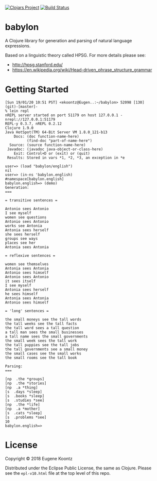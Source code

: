 [![Clojars Project](https://img.shields.io/clojars/v/babylon.svg)](https://clojars.org/babylon)
[![Build Status](https://secure.travis-ci.org/ekoontz/babylon.png?branch=master)](http://travis-ci.org/ekoontz/babylon)

# babylon

A Clojure library for generation and parsing of natural language expressions.

Based on a linguistic theory called HPSG. For more details please see:

- http://hpsg.stanford.edu/
- https://en.wikipedia.org/wiki/Head-driven_phrase_structure_grammar

# Getting Started

```
[Sun 19/01/20 10:51 PST] <ekoontz@Eugen..:~/babylon> 52098 [130]  (git)-[master]-
% lein repl
nREPL server started on port 51179 on host 127.0.0.1 - nrepl://127.0.0.1:51179
REPL-y 0.3.7, nREPL 0.2.12
Clojure 1.9.0
Java HotSpot(TM) 64-Bit Server VM 1.8.0_121-b13
    Docs: (doc function-name-here)
          (find-doc "part-of-name-here")
  Source: (source function-name-here)
 Javadoc: (javadoc java-object-or-class-here)
    Exit: Control+D or (exit) or (quit)
 Results: Stored in vars *1, *2, *3, an exception in *e

user=> (load "babylon/english")
nil
user=> (in-ns 'babylon.english)
#namespace[babylon.english]
babylon.english=> (demo)
Generation:
===

= transitive sentences =

Antonio sees Antonio
I see myself
women see questions
Antonio sees Antonio
works see Antonia
Antonia sees herself
she sees herself
groups see ways
places see her
Antonia sees Antonia

= reflexive sentences =

women see themselves
Antonia sees Antonia
Antonio sees himself
Antonio sees Antonio
it sees itself
I see myself
Antonia sees herself
he sees himself
Antonia sees Antonia
Antonio sees himself

= 'long' sentences =

the small moneys see the tall words
the tall weeks see the tall facts
the tall word sees a tall question
a tall man sees the small businesses
a tall name sees the small governments
the small week sees the tall work
the tall puppies see the tall jobs
the tall governments see a small money
the small cases see the small works
the small rooms see the tall book

Parsing:
===

[np  .the *groups]
[np  .the *stories]
[np  .a *thing]
[s  .days *sleep]
[s  .books *sleep]
[s  .studies *see]
[np  .the *life]
[np  .a *mother]
[s  .cats *sleep]
[s  .problems *see]
10
babylon.english=>
```

# License

Copyright © 2018 Eugene Koontz

Distributed under the Eclipse Public License, the same as Clojure.
Please see the `epl-v10.html` file at the top level of this repo.
